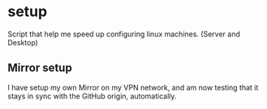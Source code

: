 # setup
Script that help me speed up configuring linux machines. (Server and Desktop)

## Mirror setup
I have setup my own Mirror on my VPN network, and am now testing that it stays in sync with the GitHub origin, automatically.
